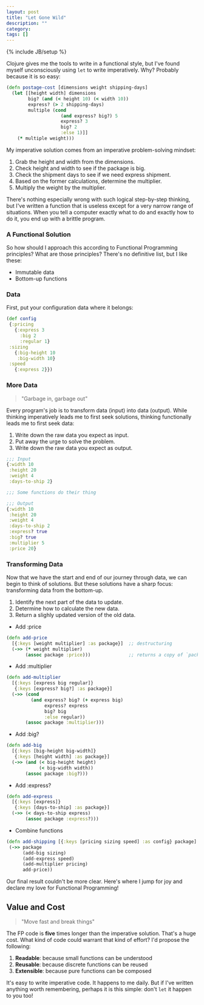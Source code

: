 ```yaml
---
layout: post
title: "Let Gone Wild"
description: ""
category:
tags: []
---
```

{% include JB/setup %}

Clojure gives me the tools to write in a functional style, but I've found myself unconsciously using `let` to write imperatively. Why? Probably because it is so easy:

```clj
(defn postage-cost [dimensions weight shipping-days]
  (let [[height width] dimensions
        big? (and (< height 10) (< width 10))
        express? (> 2 shipping-days)
        multiple (cond
                    (and express? big?) 5
                    express? 3
                    big? 2
                    :else 1)]]
    (* multiple weight)))
```

My imperative solution comes from an imperative problem-solving mindset:

1. Grab the height and width from the dimensions.
2. Check height and width to see if the package is big.
3. Check the shipment days to see if we need express shipment.
4. Based on the former calculations, determine the multiplier.
5. Multiply the weight by the multiplier.

There's nothing especially wrong with such logical step-by-step thinking, but I've written a function that is useless except for a very narrow range of situations. When you tell a computer exactly what to do and exactly how to do it, you end up with a brittle program.

### A Functional Solution

So how should I approach this according to Functional Programming principles? What are those principles? There's no definitive list, but I like these:

* Immutable data
* Bottom-up functions

### Data

First, put your configuration data where it belongs:

```clj
(def config
 {:pricing
   {:express 3
     :big 2
     :regular 1}
 :sizing
   {:big-height 10
    :big-width 10}
 :speed
   {:express 2}})
```

### More Data

> "Garbage in, garbage out"

Every program's job is to transform data (input) into data (output). While thinking imperatively leads me to first seek solutions, thinking functionally leads me to first seek data:

1. Write down the raw data you expect as input.
2. Put away the urge to solve the problem.
3. Write down the raw data you expect as output.

```clj
;;; Input
{:width 10
 :height 20
 :weight 4
 :days-to-ship 2}

;;; Some functions do their thing

;;; Output
{:width 10
 :height 20
 :weight 4
 :days-to-ship 2
 :express? true
 :big? true
 :multiplier 5
 :price 20}
```

### Transforming Data

Now that we have the start and end of our journey through data, we can begin to think of solutions. But these solutions have a sharp focus: transforming data from the bottom-up.

1. Identify the next part of the data to update.
2. Determine how to calculate the new data.
3. Return a slighly updated version of the old data.

* Add :price

```clj
(defn add-price
  [{:keys [weight multiplier] :as package}]  ;; destructuring
  (->> (* weight multiplier)
       (assoc package :price)))              ;; returns a copy of `package`
```

* Add :multiplier

```clj
(defn add-multiplier
  [{:keys [express big regular]}
   {:keys [express? big?] :as package}]
  (->> (cond
         (and express? big? (+ express big)
              express? express
              big? big
              :else regular))
       (assoc package :multiplier)))
```

* Add :big?

```clj
(defn add-big
  [{:keys [big-height big-width]}
   {:keys [height width] :as package}]
  (->> (and (< big-height height)
            (< big-width width))
       (assoc package :big?)))
```

* Add :express?

```clj
(defn add-express
  [{:keys [express]}
   {:keys [days-to-ship] :as package}]
  (->> (< days-to-ship express)
       (assoc package :express?)))
```

* Combine functions

```clj
(defn add-shipping [{:keys [pricing sizing speed] :as config} package]
 (->> package
      (add-big sizing)
      (add-express speed)
      (add-multiplier pricing)
      add-price))
```

Our final result couldn't be more clear. Here's where I jump for joy and declare my love for Functional Programming!

## Value and Cost

> "Move fast and break things"

The FP code is **five** times longer than the imperative solution. That's a huge cost. What kind of code could warrant that kind of effort? I'd propose the following:

1. **Readable**: because small functions can be understood
2. **Reusable**: because discrete functions can be reused
3. **Extensible**: because pure functions can be composed

It's easy to write imperative code. It happens to me daily. But if I've written anything worth remembering, perhaps it is this simple: don't `let` it happen to you too!

